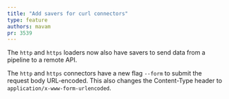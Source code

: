 ```yaml
---
title: "Add savers for curl connectors"
type: feature
authors: mavam
pr: 3539
---
```


The `http` and `https` loaders now also have savers to send data from a pipeline
to a remote API.

The `http` and `https` connectors have a new flag `--form` to submit the request
body URL-encoded. This also changes the Content-Type header to
`application/x-www-form-urlencoded`.
